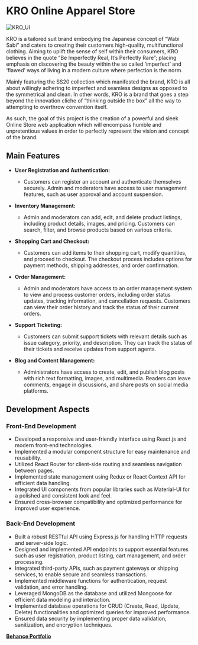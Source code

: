 # KRO Online Apparel Store

![KRO_UI](https://github.com/HasithaPeiris/online-apparel-store/assets/138846351/00df4962-bddd-40dd-8138-648e7bb56fe2)

KRO is a tailored suit brand embodying the Japanese concept of “Wabi Sabi” and caters to creating their customers high-quality, multifunctional clothing. Aiming to uplift the sense of self within their consumers, KRO believes in the quote “Be Imperfectly Real, It’s Perfectly Rare”; placing emphasis on discovering the beauty within the so called ‘imperfect’ and ‘flawed’ ways of living in a modern culture where perfection is the norm.

Mainly featuring the SS20 collection which manifested the brand, KRO is all about willingly adhering to imperfect and seamless designs as opposed to the symmetrical and clean. In other words, KRO is a brand that goes a step beyond the innovation cliche of “thinking outside the box” all the way to attempting to overthrow convention itself.

As such, the goal of this project is the creation of a powerful and sleek Online Store web application which will encompass humble and unpretentious values in order to perfectly represent the vision and concept of the brand.

## Main Features

- **User Registration and Authentication:**
  - Customers can register an account and authenticate themselves securely. Admin and moderators have access to user management features, such as user approval and account suspension.

- **Inventory Management:**
  - Admin and moderators can add, edit, and delete product listings, including product details, images, and pricing. Customers can search, filter, and browse products based on various criteria.

- **Shopping Cart and Checkout:**
  - Customers can add items to their shopping cart, modify quantities, and proceed to checkout. The checkout process includes options for payment methods, shipping addresses, and order confirmation.

- **Order Management:**
  - Admin and moderators have access to an order management system to view and process customer orders, including order status updates, tracking information, and cancellation requests. Customers can view their order history and track the status of their current orders.

- **Support Ticketing:**
  - Customers can submit support tickets with relevant details such as issue category, priority, and description. They can track the status of their tickets and receive updates from support agents.

- **Blog and Content Management:**
  - Administrators have access to create, edit, and publish blog posts with rich text formatting, images, and multimedia. Readers can leave comments, engage in discussions, and share posts on social media platforms.

## Development Aspects

### Front-End Development

- Developed a responsive and user-friendly interface using React.js and modern front-end technologies.
- Implemented a modular component structure for easy maintenance and reusability.
- Utilized React Router for client-side routing and seamless navigation between pages.
- Implemented state management using Redux or React Context API for efficient data handling.
- Integrated UI components from popular libraries such as Material-UI for a polished and consistent look and feel.
- Ensured cross-browser compatibility and optimized performance for improved user experience.

### Back-End Development

- Built a robust RESTful API using Express.js for handling HTTP requests and server-side logic.
- Designed and implemented API endpoints to support essential features such as user registration, product listing, cart management, and order processing.
- Integrated third-party APIs, such as payment gateways or shipping services, to enable secure and seamless transactions.
- Implemented middleware functions for authentication, request validation, and error handling.
- Leveraged MongoDB as the database and utilized Mongoose for efficient data modeling and interaction.
- Implemented database operations for CRUD (Create, Read, Update, Delete) functionalities and optimized queries for improved performance.
- Ensured data security by implementing proper data validation, sanitization, and encryption techniques.

[**Behance Portfolio**](https://www.behance.net/gallery/174050699/KRO-Online-Apparel-Store-UXUI)
